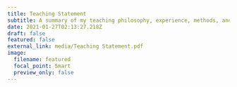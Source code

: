 ```yaml
---
title: Teaching Statement
subtitle: A summary of my teaching philosophy, experience, methods, and goals
date: 2021-01-27T02:13:27.218Z
draft: false
featured: false
external_link: media/Teaching Statement.pdf
image:
  filename: featured
  focal_point: Smart
  preview_only: false
---
```

